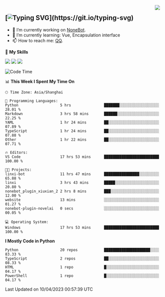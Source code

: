 <a href="#">
  <img align="right" src="https://github-readme-stats.vercel.app/api?username=mute23-code&count_private=true&show_icons=true&bg_color=15,f2f7fd,E0EAFC" />
</a>

[![Typing SVG](https://readme-typing-svg.herokuapp.com?size=25&duration=2500&color=8C43EA&vCenter=true&width=200&height=40&lines=Hi+there+%F0%9F%91%8B%F0%9F%8F%BB;I'm+mute.)](https://git.io/typing-svg)
-----


- 🔭 I’m currently working on [NoneBot](https://github.com/nonebot).
- 🌱 I’m currently learning: Vue, Encapsulation interface
- 📫 How to reach me: [QQ](http://wpa.qq.com/msgrd?v=3&uin=2740324073&site=qq&menu=yes).


🌟 **My Skills** 

![](https://img.shields.io/badge/-Python-3e74a2?style=flat-square&logo=Python&logoColor=fff)
![](https://img.shields.io/badge/-Node.js-339933?style=flat-square&logo=Node.js&logoColor=fff)
![](https://img.shields.io/badge/-Vue-4fc08d?style=flat-square&logo=Vue.js&logoColor=fff)

<!--START_SECTION:waka-->
![Code Time](http://img.shields.io/badge/Code%20Time-102%20hrs%2046%20mins-blue)

📊 **This Week I Spent My Time On** 

```text
🕑︎ Time Zone: Asia/Shanghai

💬 Programming Languages: 
Python                   5 hrs               ███████░░░░░░░░░░░░░░░░░░   28.01 % 
Markdown                 3 hrs 58 mins       ██████░░░░░░░░░░░░░░░░░░░   22.25 % 
YAML                     1 hr 24 mins        ██░░░░░░░░░░░░░░░░░░░░░░░   07.89 % 
TypeScript               1 hr 24 mins        ██░░░░░░░░░░░░░░░░░░░░░░░   07.88 % 
Other                    1 hr 22 mins        ██░░░░░░░░░░░░░░░░░░░░░░░   07.71 % 

🔥 Editors: 
VS Code                  17 hrs 53 mins      █████████████████████████   100.00 % 

🐱‍💻 Projects: 
linxi-bot                11 hrs 47 mins      ████████████████░░░░░░░░░   65.88 % 
linxi                    3 hrs 43 mins       █████░░░░░░░░░░░░░░░░░░░░   20.80 % 
nonebot_plugin_xiuxian_2 2 hrs 8 mins        ███░░░░░░░░░░░░░░░░░░░░░░   12.00 % 
website                  13 mins             ░░░░░░░░░░░░░░░░░░░░░░░░░   01.27 % 
nonebot-plugin-novelai   0 secs              ░░░░░░░░░░░░░░░░░░░░░░░░░   00.05 % 

💻 Operating System: 
Windows                  17 hrs 53 mins      █████████████████████████   100.00 % 
```

**I Mostly Code in Python** 

```text
Python                   20 repos            █████████████████████░░░░   83.33 % 
TypeScript               2 repos             ██░░░░░░░░░░░░░░░░░░░░░░░   08.33 % 
HTML                     1 repo              █░░░░░░░░░░░░░░░░░░░░░░░░   04.17 % 
PowerShell               1 repo              █░░░░░░░░░░░░░░░░░░░░░░░░   04.17 % 
```




 Last Updated on 10/04/2023 00:57:39 UTC
<!--END_SECTION:waka-->
